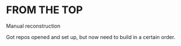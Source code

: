 # FROM THE TOP

Manual reconstruction

Got repos opened and set up, but now need to build in a certain order.
